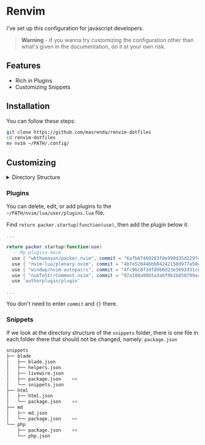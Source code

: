 # Renvim

I've set up this configuration for javascript developers.

> **Warning** - If you wanna try customizing the configuration other than what's given in the documentation, do it at your own risk.

## Features

*   Rich in Plugins
*   Customizing Snippets

## Installation

You can follow these steps:

```bash
git clone https://github.com/masrenda/renvim-dotfiles
cd renvim-dotfiles
mv nvim ~/PATH/.config/
```

## Customizing

<details>
<summary>
Directory Structure
</summary>  
<br>
<pre>
nvim
├── init.lua
├── lua
│   └── user
│       ├── autocommands.lua
│       ├── autopairs.lua
│       ├── bufferline.lua
│       ├── cmp.lua
│       ├── colorscheme.lua
│       ├── comment.lua
│       ├── dap.lua
│       ├── gitsigns.lua
│       ├── illuminate.lua
│       ├── impatient.lua
│       ├── indentline.lua
│       ├── keymaps.lua
│       ├── lsp
│       │   ├── handlers.lua
│       │   ├── init.lua
│       │   ├── mason.lua
│       │   ├── null-ls.lua
│       │   └── settings
│       │       ├── pyright.lua
│       │       └── sumneko_lua.lua
│       ├── lualine.lua
│       ├── neosolarized.lua
│       ├── nvim-tree.lua
│       ├── options.lua
│       ├── plugins.lua
│       ├── project.lua
│       ├── telescope.lua
│       ├── toggleterm.lua
│       └── treesitter.lua
├── plugin
│   └── packer_compiled.lua
└── snippets
    ├── blade
    │   ├── blade.json
    │   ├── helpers.json
    │   ├── livewire.json
    │   ├── package.json
    │   └── snippets.json
    ├── html
    │   ├── html.json
    │   └── package.json
    ├── md
    │   ├── md.json
    │   └── package.json
    └── php
        ├── package.json
        └── php.json
</pre>
</details>

### Plugins

You can delete, edit, or add plugins to the `~/PATH/nvim/lua/user/plugins.lua` file.

Find `return packer.startup(function(use)`, then add the plugin below it.

```lua
...

return packer.startup(function(use)
  -- My plugins here
  use { "wbthomason/packer.nvim", commit = "6afb67460283f0e990d35d229fd38fdc04063e0a" } -- Have packer manage itself
  use { "nvim-lua/plenary.nvim", commit = "4b7e52044bbb84242158d977a50c4cbcd85070c7" } -- Useful lua functions used by lots of plugins
  use { "windwp/nvim-autopairs", commit = "4fc96c8f3df89b6d23e5092d31c866c53a346347" } -- Autopairs, integrates with both cmp and treesitter
  use { "numToStr/Comment.nvim", commit = "97a188a98b5a3a6f9b1b850799ac078faa17ab67" }
  use 'authorplugin/plugin'

...
```

You don't need to enter `commit` and `{}` there.

### Snippets

If we look at the directory structure of the `snippets` folder, there is one file in each folder there that should not be changed, namely: `package.json`

```bash
snippets
├── blade
│   ├── blade.json
│   ├── helpers.json
│   ├── livewire.json
│   ├── package.json    <<
│   └── snippets.json
├── html
│   ├── html.json
│   └── package.json    <<
├── md
│   ├── md.json
│   └── package.json    <<
└── php
    ├── package.json    <<
    └── php.json
```
